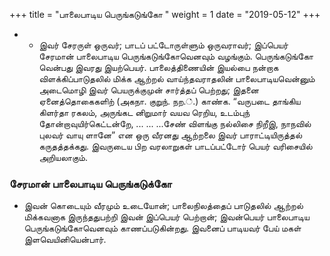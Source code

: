 ﻿+++
title = "பாலைபாடிய பெருங்கடுங்கோ  "
weight = 1
date = "2019-05-12"
+++


- - இவர் சேரருள் ஒருவர்; பாடப் பட்டோருள்ளும் ஒருவராவர்; இப்பெயர் சேரமான் பாலைபாடிய பெருங்கடுங்கோவெனவும் வழங்கும். பெருங்கடுங்கோ வென்பது இவரது இயற்பெயர். பாலைத்திணையின் இயல்பை நன்றாக விளக்கிப்பாடுதலில் மிக்க ஆற்றல் வாய்ந்தவராதலின் பாலைபாடியவென்னும் அடைமொழி இவர் பெயருக்குமுன் சார்த்தப் பெற்றது; இதனை ஏனைத்தொகைகளிற் (அகநா. குறுந். நற.்.)  காண்க. “வருபடை தாங்கிய கிளர்தா ரகலம், அருங்கட னிறுமார் வயவ ரெறிய, உடம்புந் தோன்றாவுயிர்கெட்டன்றே, ... ... ...சேண் விளங்கு நல்லிசை நிறீஇ, நாநவில் புலவர் வாயு ளானே” என ஒரு வீரனது ஆற்றலை இவர் பாராட்டியிருத்தல் கருதத்தக்கது. இவருடைய பிற வரலாறுகள் பாடப்பட்டோர் பெயர் வரிசையில் அறியலாகும். 
### சேரமான் பாலைபாடிய பெருங்கடுக்கோ  
-  இவன் கொடையும் வீரமும் உடையோன்; பாலைநிலத்தைப் பாடுதலில் ஆற்றல் மிக்கவனாக இருந்ததுபற்றி இவன் இப்பெயர் பெற்றான்; இவன்பெயர் பாலைபாடிய பெருங்கடுங்கோவெனவும் காணப்படுகின்றது. இவனைப் பாடியவர் பேய் மகள் இளவெயினியென்பார். 
